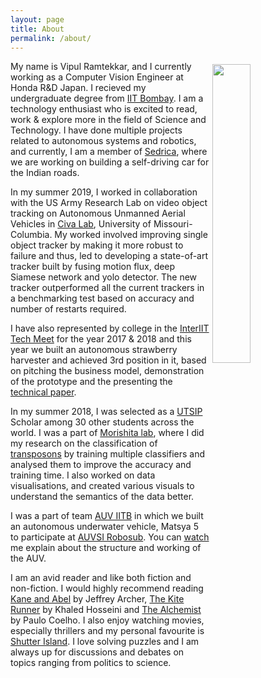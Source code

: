 ```yaml
---
layout: page
title: About
permalink: /about/
---
```


<img style="float: right; width: 35%; padding: 5px;" src="https://vipulramtekkar.github.io/assets/vipul_main2.jpg">

My name is Vipul Ramtekkar, and I currently working as a Computer Vision Engineer at Honda R&D Japan. I recieved my undergraduate degree from [IIT Bombay](http://www.iitb.ac.in/). I am a technology enthusiast who is excited to read, work & explore more in the field of Science and Technology. I have done multiple projects related to autonomous systems and robotics, and currently, I am a member of [Sedrica](https://vipulramtekkar.github.io/projects/), where we are working on building a self-driving car for the Indian roads.

In my summer 2019, I worked in collaboration with the US Army Research Lab on video object tracking on Autonomous Unmanned Aerial Vehicles in [Civa Lab](http://cell.missouri.edu/), University of Missouri-Columbia. My worked involved improving single object tracker by making it more robust to failure and thus, led to developing a state-of-art tracker built by fusing motion flux, deep Siamese network and yolo detector. The new tracker outperformed all the current trackers in a benchmarking test based on accuracy and number of restarts required. 

I have also represented by college in the [InterIIT Tech Meet](http://inter-iit.tech/) for the year 2017 & 2018 and this year we built an autonomous strawberry harvester and achieved 3rd position in it, based on pitching the business model, demonstration of the prototype and the presenting the [technical paper]({{site.url}}/assets/report.pdf).

In my summer 2018, I was selected as a [UTSIP](https://www.ilo.k.u-tokyo.ac.jp/summer_en) Scholar among 30 other students across the world. I was a part of [Morishita lab](https://www.morishita-lab.com/), where I did my research on the classification of [transposons](https://en.wikipedia.org/wiki/Transposable_element) by training multiple classifiers and analysed them to improve the accuracy and training time. I also worked on data visualisations, and created various visuals to understand the semantics of the data better. 

I was a part of team [AUV IITB](http://www.auv-iitb.org/) in which we built an autonomous underwater vehicle, Matsya 5 to participate at [AUVSI Robosub](https://www.robonation.org/competition/robosub). You can [watch](https://www.youtube.com/watch?v=njcUPe0PbCE&t=242) me explain about the structure and working of the AUV. 

I am an avid reader and like both fiction and non-fiction. I would highly recommend reading [Kane and Abel](https://www.goodreads.com/book/show/78983.Kane_and_Abel) by Jeffrey Archer, [The Kite Runner](https://www.goodreads.com/book/show/77203.The_Kite_Runner) by Khaled Hosseini and [The Alchemist](https://www.goodreads.com/book/show/865.The_Alchemist) by Paulo Coelho. I also enjoy watching movies, especially thrillers and my personal favourite is [Shutter Island](https://www.imdb.com/title/tt1130884/). I love solving puzzles and I am always up for discussions and debates on topics ranging from politics to science.
